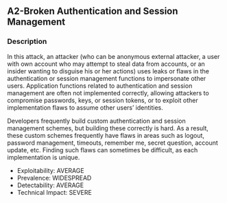 ## A2-Broken Authentication and Session Management
### Description

In this attack, an attacker (who can be anonymous external attacker, a user
with own account who may attempt to steal data from accounts, or an insider
wanting to disguise his or her actions) uses leaks or flaws in the
authentication or session management functions to impersonate other users.
Application functions related to authentication and session management are
often not implemented correctly, allowing attackers to compromise passwords,
keys, or session tokens, or to exploit other implementation flaws to assume
other users’ identities.

Developers frequently build custom authentication and session management
schemes, but building these correctly is hard. As a result, these custom
schemes frequently have flaws in areas such as logout, password management,
timeouts, remember me, secret question, account update, etc. Finding such
flaws can sometimes be difficult, as each implementation is unique.

- Exploitability: AVERAGE
- Prevalence: WIDESPREAD
- Detectability: AVERAGE
- Technical Impact: SEVERE